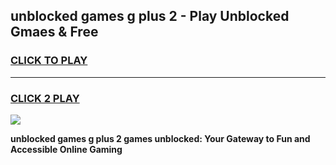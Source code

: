 
## unblocked games g plus 2 - Play Unblocked Gmaes & Free
<h3>
<a href="https://news.freeplayer.one?title=unblocked_games_g_plus_2&ref=16F">CLICK TO PLAY</a></h3>
<hr>

<h3>
<a href="https://news.freeplayer.one?title=unblocked_games_g_plus_2&ref=16F">CLICK 2 PLAY</a>
  
</h3>

<a href="https://news.freeplayer.one?title=unblocked_games_g_plus_2&ref=16F/"><img src="https://clearcache.store/games.png"></a>


**unblocked games g plus 2 games unblocked: Your Gateway to Fun and Accessible Online Gaming**
